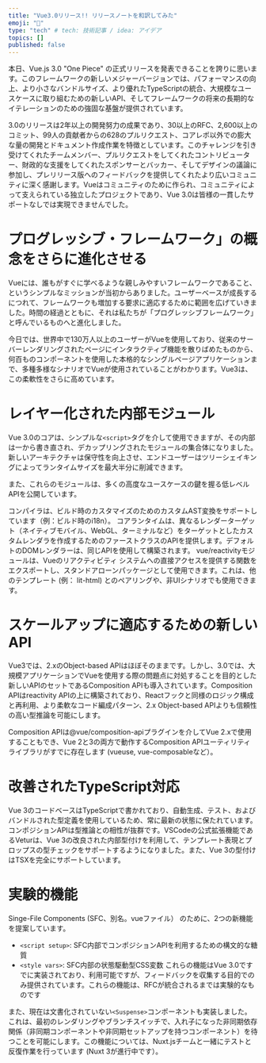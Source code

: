 ```yaml
---
title: "Vue3.0リリース!! リリースノートを和訳してみた"
emoji: "🐥"
type: "tech" # tech: 技術記事 / idea: アイデア
topics: []
published: false
---
```



本日、Vue.js 3.0 "One Piece" の正式リリースを発表できることを誇りに思います。このフレームワークの新しいメジャーバージョンでは、パフォーマンスの向上、より小さなバンドルサイズ、より優れたTypeScriptの統合、大規模なユースケースに取り組むための新しいAPI、そしてフレームワークの将来の長期的なイテレーションのための強固な基盤が提供されています。

3.0のリリースは2年以上の開発努力の成果であり、30以上のRFC、2,600以上のコミット、99人の貢献者からの628のプルリクエスト、コアレポ以外での膨大な量の開発とドキュメント作成作業を特徴としています。このチャレンジを引き受けてくれたチームメンバー、プルリクエストをしてくれたコントリビューター、財政的な支援をしてくれたスポンサーとバッカー、そしてデザインの議論に参加し、プレリリース版へのフィードバックを提供してくれたより広いコミュニティに深く感謝します。Vueはコミュニティのために作られ、コミュニティによって支えられている独立したプロジェクトであり、Vue 3.0は皆様の一貫したサポートなしでは実現できませんでした。

# プログレッシブ・フレームワーク」の概念をさらに進化させる
Vueには、誰もがすぐに学べるような親しみやすいフレームワークであること、というシンプルなミッションが当初からありました。ユーザーベースが成長するにつれて、フレームワークも増加する要求に適応するために範囲を広げていきました。時間の経過とともに、それは私たちが「プログレッシブフレームワーク」と呼んでいるものへと進化しました。

今日では、世界中で130万人以上のユーザーがVueを使用しており、従来のサーバーレンダリングされたページにインタラクティブ機能を散りばめたものから、何百ものコンポーネントを使用した本格的なシングルページアプリケーションまで、多種多様なシナリオでVueが使用されていることがわかります。Vue3は、この柔軟性をさらに高めています。

# レイヤー化された内部モジュール
Vue 3.0のコアは、シンプルな`<script>`タグを介して使用できますが、その内部は一から書き直され、デカップリングされたモジュールの集合体になりました。新しいアーキテクチャは保守性を向上させ、エンドユーザーはツリーシェイキングによってランタイムサイズを最大半分に削減できます。

また、これらのモジュールは、多くの高度なユースケースの鍵を握る低レベルAPIを公開しています。

コンパイラは、ビルド時のカスタマイズのためのカスタムAST変換をサポートしています（例：ビルド時のi18n）。
コアランタイムは、異なるレンダーターゲット（ネイティブモバイル、WebGL、ターミナルなど）をターゲットとしたカスタムレンダラを作成するためのファーストクラスのAPIを提供します。デフォルトのDOMレンダラーは、同じAPIを使用して構築されます。
vue/reactivityモジュールは、Vueのリアクティビティ システムへの直接アクセスを提供する関数をエクスポートし、スタンドアローンパッケージとして使用できます。これは、他のテンプレート (例： lit-html) とのペアリングや、非UIシナリオでも使用できます。

# スケールアップに適応するための新しいAPI
Vue3では、2.xのObject-based APIはほぼそのままです。しかし、3.0では、大規模アプリケーションでVueを使用する際の問題点に対処することを目的とした新しいAPIのセットであるComposition APIも導入されています。Composition APIはreactivity APIの上に構築されており、Reactフックと同様のロジック構成と再利用、より柔軟なコード編成パターン、2.x Object-based APIよりも信頼性の高い型推論を可能にします。

Composition APIは@vue/composition-apiプラグインを介してVue 2.xで使用することもでき、Vue 2と3の両方で動作するComposition APIユーティリティ ライブラリがすでに存在します (vueuse, vue-composableなど）。

# 改善されたTypeScript対応

Vue 3のコードベースはTypeScriptで書かれており、自動生成、テスト、およびバンドルされた型定義を使用しているため、常に最新の状態に保たれています。コンポジションAPIは型推論との相性が抜群です。VSCodeの公式拡張機能であるVeturは、Vue 3の改良された内部型付けを利用して、テンプレート表現とプロップスの型チェックをサポートするようになりました。また、Vue 3の型付けはTSXを完全にサポートしています。

# 実験的機能
Singe-File Components (SFC、別名。vueファイル） のために、2つの新機能を提案しています。

- `<script setup>`: SFC内部でコンポジションAPIを利用するための構文的な糖質
- `<style vars>`: SFC内部の状態駆動型CSS変数
これらの機能はVue 3.0ですでに実装されており、利用可能ですが、フィードバックを収集する目的でのみ提供されています。これらの機能は、RFCが統合されるまでは実験的なものです

また、現在は文書化されていない`<Suspense>`コンポーネントも実装しました。これは、最初のレンダリングやブランチスイッチで、入れ子になった非同期依存関係（非同期コンポーネントや非同期セットアップを持つコンポーネント）を待つことを可能にします。この機能については、Nuxt.jsチームと一緒にテストと反復作業を行っています (Nuxt 3が進行中です）。